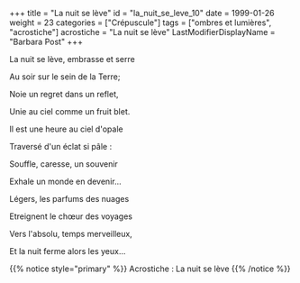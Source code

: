 +++
title = "La nuit se lève"
id = "la_nuit_se_leve_10"
date = 1999-01-26
weight = 23
categories = ["Crépuscule"]
tags = ["ombres et lumières", "acrostiche"]
acrostiche = "La nuit se lève"
LastModifierDisplayName = "Barbara Post"
+++

La nuit se lève, embrasse et serre

Au soir sur le sein de la Terre;

Noie un regret dans un reflet,

Unie au ciel comme un fruit blet.

Il est une heure au ciel d'opale

Traversé d'un éclat si pâle :

Souffle, caresse, un souvenir

Exhale un monde en devenir...

Légers, les parfums des nuages

Etreignent le chœur des voyages

Vers l'absolu, temps merveilleux,

Et la nuit ferme alors les yeux...

{{% notice style="primary" %}}
Acrostiche : La nuit se lève
{{% /notice %}}
